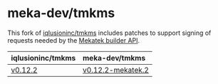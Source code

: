 # meka-dev/tmkms

This fork of [iqlusioninc/tmkms](https://github.com/iqlusioninc/tmkms)
includes patches to support signing of requests needed by the
[Mekatek builder API](https://api.mekatek.xyz).

| iqlusioninc/tmkms  | meka-dev/tmkms                         |
|:-------------------|:---------------------------------------|
| [v0.12.2][v0.12.2] | [v0.12.2-mekatek.2][v0.12.2-mekatek.2] |

[v0.12.2]:           https://github.com/iqlusioninc/tmkms/releases/tag/v0.12.2
[v0.12.2-mekatek.2]: https://github.com/meka-dev/tmkms/releases/tag/v0.12.2-mekatek.2
